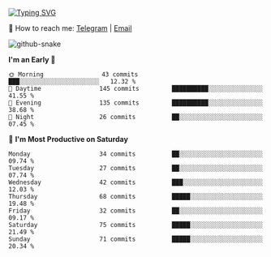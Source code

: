 [![Typing SVG](https://readme-typing-svg.demolab.com?font=Fira+Code&pause=1000&width=435&lines=%F0%9F%91%8B+Hi%2C+I'm+Xeron)](https://git.io/typing-svg)

📮️ How to reach me: [Telegram](https://t.me/Xeron23) | [Email](mailto:cw48565@gmail.com)

<picture>
  <source media="(prefers-color-scheme: dark)" srcset="https://github.com/Xeron2000/Xeron2000/blob/output/github-contribution-grid-snake-dark.svg" />
  <source media="(prefers-color-scheme: light)" srcset="https://github.com/Xeron2000/Xeron2000/blob/output/github-contribution-grid-snake.svg" />
  <img alt="github-snake" src="github-snake.svg" />
</picture>

<!--START_SECTION:waka-->
**I'm an Early 🐤** 

```text
🌞 Morning                43 commits          ███░░░░░░░░░░░░░░░░░░░░░░   12.32 % 
🌆 Daytime                145 commits         ██████████░░░░░░░░░░░░░░░   41.55 % 
🌃 Evening                135 commits         ██████████░░░░░░░░░░░░░░░   38.68 % 
🌙 Night                  26 commits          ██░░░░░░░░░░░░░░░░░░░░░░░   07.45 % 
```
📅 **I'm Most Productive on Saturday** 

```text
Monday                   34 commits          ██░░░░░░░░░░░░░░░░░░░░░░░   09.74 % 
Tuesday                  27 commits          ██░░░░░░░░░░░░░░░░░░░░░░░   07.74 % 
Wednesday                42 commits          ███░░░░░░░░░░░░░░░░░░░░░░   12.03 % 
Thursday                 68 commits          █████░░░░░░░░░░░░░░░░░░░░   19.48 % 
Friday                   32 commits          ██░░░░░░░░░░░░░░░░░░░░░░░   09.17 % 
Saturday                 75 commits          █████░░░░░░░░░░░░░░░░░░░░   21.49 % 
Sunday                   71 commits          █████░░░░░░░░░░░░░░░░░░░░   20.34 % 
```



<!--END_SECTION:waka-->
